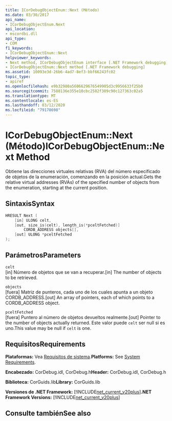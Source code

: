 ```yaml
---
title: ICorDebugObjectEnum::Next (Método)
ms.date: 03/30/2017
api_name:
- ICorDebugObjectEnum.Next
api_location:
- mscordbi.dll
api_type:
- COM
f1_keywords:
- ICorDebugObjectEnum::Next
helpviewer_keywords:
- Next method, ICorDebugObjectEnum interface [.NET Framework debugging]
- ICorDebugObjectEnum::Next method [.NET Framework debugging]
ms.assetid: 10093e3d-26b6-4ad7-8ef3-bbf66243fc02
topic_type:
- apiref
ms.openlocfilehash: e9b32980a5606629676549905d3c9956633f25b0
ms.sourcegitcommit: 7588136e355e10cbc2582f389c90c127363c02a5
ms.translationtype: MT
ms.contentlocale: es-ES
ms.lasthandoff: 03/12/2020
ms.locfileid: "79178698"
---
```

# <a name="icordebugobjectenumnext-method"></a><span data-ttu-id="89e2f-102">ICorDebugObjectEnum::Next (Método)</span><span class="sxs-lookup"><span data-stu-id="89e2f-102">ICorDebugObjectEnum::Next Method</span></span>
<span data-ttu-id="89e2f-103">Obtiene las direcciones virtuales relativas (RVA) del número especificado de objetos de la enumeración, comenzando en la posición actual.</span><span class="sxs-lookup"><span data-stu-id="89e2f-103">Gets the relative virtual addresses (RVAs) of the specified number of objects from the enumeration, starting at the current position.</span></span>  
  
## <a name="syntax"></a><span data-ttu-id="89e2f-104">Sintaxis</span><span class="sxs-lookup"><span data-stu-id="89e2f-104">Syntax</span></span>  
  
```cpp  
HRESULT Next (  
    [in] ULONG celt,  
    [out, size_is(celt), length_is(*pceltFetched)]
        CORDB_ADDRESS objects[],  
    [out] ULONG *pceltFetched  
);  
```  
  
## <a name="parameters"></a><span data-ttu-id="89e2f-105">Parámetros</span><span class="sxs-lookup"><span data-stu-id="89e2f-105">Parameters</span></span>  
 `celt`  
 <span data-ttu-id="89e2f-106">[in] Número de objetos que se van a recuperar.</span><span class="sxs-lookup"><span data-stu-id="89e2f-106">[in] The number of objects to be retrieved.</span></span>  
  
 `objects`  
 <span data-ttu-id="89e2f-107">[fuera] Matriz de punteros, cada uno de los cuales apunta a un objeto CORDB_ADDRESS.</span><span class="sxs-lookup"><span data-stu-id="89e2f-107">[out] An array of pointers, each of which points to a CORDB_ADDRESS object.</span></span>  
  
 `pceltFetched`  
 <span data-ttu-id="89e2f-108">[fuera] Puntero al número de objetos devueltos realmente.</span><span class="sxs-lookup"><span data-stu-id="89e2f-108">[out] Pointer to the number of objects actually returned.</span></span> <span data-ttu-id="89e2f-109">Este valor puede `celt` ser null si es uno.</span><span class="sxs-lookup"><span data-stu-id="89e2f-109">This value may be null if `celt` is one.</span></span>  
  
## <a name="requirements"></a><span data-ttu-id="89e2f-110">Requisitos</span><span class="sxs-lookup"><span data-stu-id="89e2f-110">Requirements</span></span>  
 <span data-ttu-id="89e2f-111">**Plataformas:** Vea [Requisitos de sistema](../../../../docs/framework/get-started/system-requirements.md).</span><span class="sxs-lookup"><span data-stu-id="89e2f-111">**Platforms:** See [System Requirements](../../../../docs/framework/get-started/system-requirements.md).</span></span>  
  
 <span data-ttu-id="89e2f-112">**Encabezado:** CorDebug.idl, CorDebug.h</span><span class="sxs-lookup"><span data-stu-id="89e2f-112">**Header:** CorDebug.idl, CorDebug.h</span></span>  
  
 <span data-ttu-id="89e2f-113">**Biblioteca:** CorGuids.lib</span><span class="sxs-lookup"><span data-stu-id="89e2f-113">**Library:** CorGuids.lib</span></span>  
  
 <span data-ttu-id="89e2f-114">**Versiones de .NET Framework:** [!INCLUDE[net_current_v20plus](../../../../includes/net-current-v20plus-md.md)]</span><span class="sxs-lookup"><span data-stu-id="89e2f-114">**.NET Framework Versions:** [!INCLUDE[net_current_v20plus](../../../../includes/net-current-v20plus-md.md)]</span></span>  
  
## <a name="see-also"></a><span data-ttu-id="89e2f-115">Consulte también</span><span class="sxs-lookup"><span data-stu-id="89e2f-115">See also</span></span>
